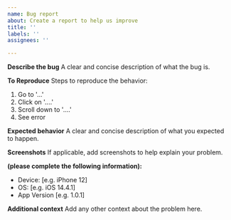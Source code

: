 ```yaml
---
name: Bug report
about: Create a report to help us improve
title: ''
labels: ''
assignees: ''

---
```


**Describe the bug**
A clear and concise description of what the bug is.

**To Reproduce**
Steps to reproduce the behavior:
1. Go to '...'
2. Click on '....'
3. Scroll down to '....'
4. See error

**Expected behavior**
A clear and concise description of what you expected to happen.

**Screenshots**
If applicable, add screenshots to help explain your problem.

**(please complete the following information):**
 - Device: [e.g. iPhone 12]
 - OS: [e.g. iOS 14.4.1]
 - App Version [e.g. 1.0.1]

**Additional context**
Add any other context about the problem here.
